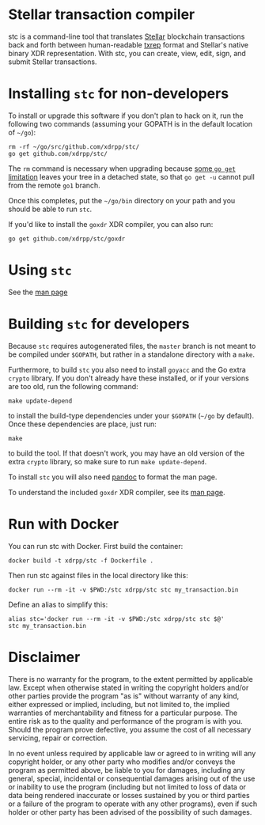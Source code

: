 # Stellar transaction compiler

stc is a command-line tool that translates
[Stellar](https://www.stellar.org/) blockchain transactions back and
forth between human-readable
[txrep](https://github.com/stellar/stellar-protocol/blob/master/ecosystem/sep-0011.md)
format and Stellar's native binary XDR representation.  With stc, you
can create, view, edit, sign, and submit Stellar transactions.

# Installing `stc` for non-developers

To install or upgrade this software if you don't plan to hack on it,
run the following two commands (assuming your GOPATH is in the default
location of `~/go`):

    rm -rf ~/go/src/github.com/xdrpp/stc/
    go get github.com/xdrpp/stc/

The `rm` command is necessary when upgrading because [some `go get`
limitation](https://github.com/golang/go/issues/27526) leaves your
tree in a detached state, so that `go get -u` cannot pull from the
remote `go1` branch.

Once this completes, put the `~/go/bin` directory on your path and you
should be able to run `stc`.

If you'd like to install the `goxdr` XDR compiler, you can also run:

    go get github.com/xdrpp/stc/goxdr

# Using `stc`

See the [man page](stc.1.md)

# Building `stc` for developers

Because `stc` requires autogenerated files, the `master` branch is not
meant to be compiled under `$GOPATH`, but rather in a standalone
directory with a `make`.

Furthermore, to build `stc` you also need to install `goyacc` and the
Go extra `crypto` library.  If you don't already have these installed,
or if your versions are too old, run the following command:

    make update-depend

to install the build-type dependencies under your `$GOPATH` (`~/go` by
default).  Once these dependencies are place, just run:

    make

to build the tool.  If that doesn't work, you may have an old version
of the extra `crypto` library, so make sure to run `make
update-depend`.

To install `stc` you will also need [pandoc](https://pandoc.org/) to
format the man page.

To understand the included `goxdr` XDR compiler, see its [man
page](goxdr/goxdr.1.md).

# Run with Docker

You can run stc with Docker. First build the container:

    docker build -t xdrpp/stc -f Dockerfile .

Then run stc against files in the local directory like this:

    docker run --rm -it -v $PWD:/stc xdrpp/stc stc my_transaction.bin

Define an alias to simplify this:

    alias stc='docker run --rm -it -v $PWD:/stc xdrpp/stc stc $@'
    stc my_transaction.bin

# Disclaimer

There is no warranty for the program, to the extent permitted by
applicable law.  Except when otherwise stated in writing the copyright
holders and/or other parties provide the program "as is" without
warranty of any kind, either expressed or implied, including, but not
limited to, the implied warranties of merchantability and fitness for
a particular purpose.  The entire risk as to the quality and
performance of the program is with you.  Should the program prove
defective, you assume the cost of all necessary servicing, repair or
correction.

In no event unless required by applicable law or agreed to in writing
will any copyright holder, or any other party who modifies and/or
conveys the program as permitted above, be liable to you for damages,
including any general, special, incidental or consequential damages
arising out of the use or inability to use the program (including but
not limited to loss of data or data being rendered inaccurate or
losses sustained by you or third parties or a failure of the program
to operate with any other programs), even if such holder or other
party has been advised of the possibility of such damages.
